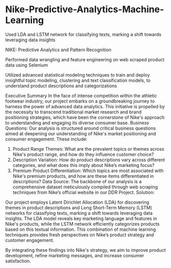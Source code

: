 # Nike-Predictive-Analytics-Machine-Learning
Used LDA and LSTM network for classifying texts, marking a shift towards leveraging data insights

NIKE: Predictive Analytics and Pattern Recognition

Performed data wrangling and feature engineering on web scraped product data using Selenium

Utilized advanced statistical modeling techniques to train and deploy insightful topic modeling, clustering and text classification models, to understand product descriptions and categorizations

 
Executive Summary
In the face of intense competition within the athletic footwear industry, our project embarks on a groundbreaking journey to harness the power of advanced data analytics. This initiative is propelled by the necessity to transcend traditional market research and brand positioning strategies, which have been the cornerstone of Nike's approach to understanding and engaging its diverse consumer base. Business Questions:
Our analysis is structured around critical business questions aimed at deepening our understanding of Nike's market positioning and consumer engagement. These include:
1. Product Range Themes: What are the prevalent topics or themes across Nike's product range, and how do they influence customer choice?
2. Description Variation: How do product descriptions vary across different categories, and what does this imply about Nike’s marketing focus?
3. Premium Product Differentiation: Which topics are most associated with Nike's premium products, and how are these items differentiated in descriptions?
Data Source:
The backbone of our analysis is a comprehensive dataset meticulously compiled through web scraping techniques from Nike’s official website in our DDR Project.
Solution:

Our project employs Latent Dirichlet Allocation (LDA) for discovering themes in product descriptions and Long Short-Term Memory (LSTM) networks for classifying texts, marking a shift towards leveraging data insights. The LDA model reveals key marketing language and features in Nike's products, while the LSTM network efficiently categorizes products based on this textual information. This combination of machine learning techniques provides fresh perspectives on Nike’s product strategy and customer engagement.

By integrating these findings into Nike's strategy, we aim to improve product development, refine marketing messages, and increase consumer satisfaction.
